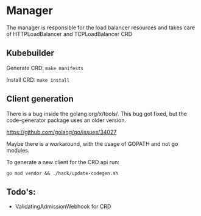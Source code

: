 # Manager

The manager is responsible for the load balancer resources and takes care of HTTPLoadBalancer and TCPLoadBalancer CRD 

## Kubebuilder 

Generate CRD: `make manifests`

Install CRD: `make install`

## Client generation 

There is a bug inside the golang.org/x/tools/. This bug got fixed, but the code-generator package uses an older version.

https://github.com/golang/go/issues/34027

Maybe there is a workaround, with the usage of GOPATH and not go modules.

To generate a new client for the CRD api run:

`go mod vendor && ./hack/update-codegen.sh`

## Todo's: 

* ValidatingAdmissionWebhook for CRD 
